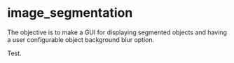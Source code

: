# image_segmentation
The objective is to make a GUI for displaying segmented objects and having a user configurable object background blur option.

Test.
